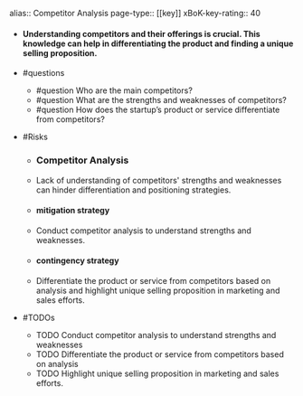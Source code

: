 alias:: Competitor Analysis
page-type:: [[key]]
xBoK-key-rating:: 40
- #### Understanding competitors and their offerings is crucial. This knowledge can help in differentiating the product and finding a unique selling proposition.
- #questions
  - #question Who are the main competitors?
  - #question What are the strengths and weaknesses of competitors?
  - #question How does the startup’s product or service differentiate from competitors?
- #Risks

  - ### Competitor Analysis
  - Lack of understanding of competitors' strengths and weaknesses can hinder differentiation and positioning strategies.
  - #### mitigation strategy
  - Conduct competitor analysis to understand strengths and weaknesses.
  - #### contingency strategy
  - Differentiate the product or service from competitors based on analysis and highlight unique selling proposition in marketing and sales efforts.
- #TODOs
  - TODO Conduct competitor analysis to understand strengths and weaknesses
  - TODO  Differentiate the product or service from competitors based on analysis
  - TODO  Highlight unique selling proposition in marketing and sales efforts.


